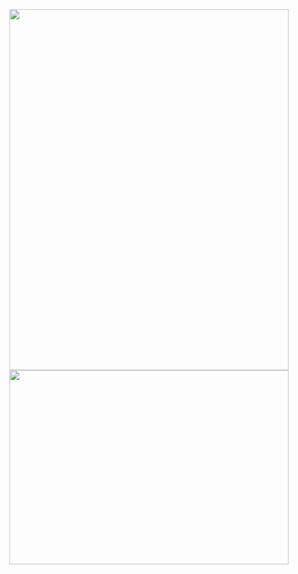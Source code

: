 <a href="https://www.linkedin.com/in/sotiris-kar/" style="cursor: default !important;">
  <img align="center" src="https://github.com/mayankchaudhary26/Cool-Readme-ideas/blob/master/data/screen open.gif" width="100%" height="650px"/>
</a>
<img src="https://user-images.githubusercontent.com/36128807/227653372-92c1155d-6234-454c-a22d-fedce10fe459.svg" width="100%" height="350px"/>
